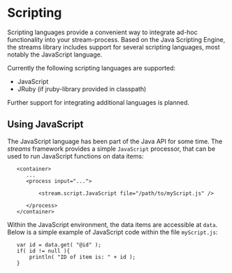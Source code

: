 Scripting
=========

Scripting languages provide a convenient way to integrate ad-hoc
functionality into your stream-process. Based on the Java Scripting
Engine, the streams library includes support for several scripting
languages, most notably the JavaScript language.

Currently the following scripting languages are supported:

   - JavaScript
   - JRuby (if jruby-library provided in classpath)

Further support for integrating additional languages is planned.


Using JavaScript
----------------

The JavaScript language has been part of the Java API for some
time. The *streams* framework provides a simple `JavaScript`
processor, that can be used to run JavaScript functions on data items:

       <container>
          ...
          <process input="...">

              <stream.script.JavaScript file="/path/to/myScript.js" />

          </process>
       </container>


Within the JavaScript environment, the data items are accessible at
`data`. Below is a simple example of JavaScript code within the file
`myScript.js`:

       var id = data.get( "@id" );
       if( id != null ){
           println( "ID of item is: " + id );
       }

